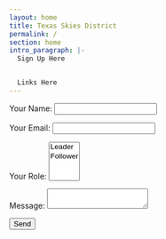 ```yaml
---
layout: home
title: Texas Skies District
permalink: /
section: home
intro_paragraph: |-
  Sign Up Here


  Links Here
---
```


<form name="contact" method="POST" data-netlify="true">
  <p>
    <label>Your Name: <input type="text" name="name" /></label>   
  </p>
  <p>
    <label>Your Email: <input type="email" name="email" /></label>
  </p>
  <p>
    <label>Your Role: <select name="role[]" multiple>
      <option value="leader">Leader</option>
      <option value="follower">Follower</option>
    </select></label>
  </p>
  <p>
    <label>Message: <textarea name="message"></textarea></label>
  </p>
  <p>
    <button type="submit">Send</button>
  </p>
</form>
